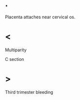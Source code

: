 # .

Placenta attaches near cervical os.

# <

Multiparity

C section

# >

Third trimester bleeding
